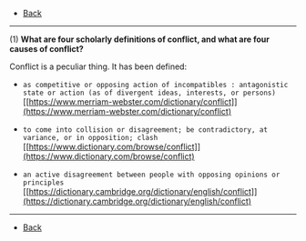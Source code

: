 * [Back](./key.md)

- - -

(1) **What are four scholarly definitions of conflict, and what are four causes of conflict?**

Conflict is a peculiar thing. It has been defined:

* `as competitive or opposing action of incompatibles : antagonistic state or action (as of divergent ideas, interests, or persons)`  
[[https://www.merriam-webster.com/dictionary/conflict]](https://www.merriam-webster.com/dictionary/conflict)

* `to come into collision or disagreement; be contradictory, at variance, or in opposition; clash`  
[[https://www.dictionary.com/browse/conflict]](https://www.dictionary.com/browse/conflict)

* `an active disagreement between people with opposing opinions or principles`  
[[https://dictionary.cambridge.org/dictionary/english/conflict]](https://dictionary.cambridge.org/dictionary/english/conflict)

- - -

* [Back](./key.md)
